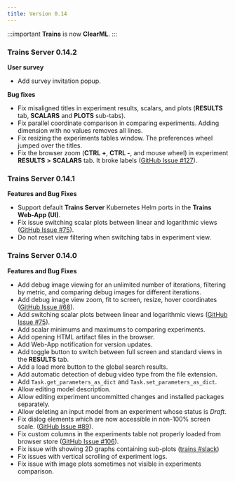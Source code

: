 ```yaml
---
title: Version 0.14
---
```


:::important
**Trains** is now **ClearML**.
:::

### Trains Server 0.14.2

**User survey**

* Add survey invitation popup.

**Bug fixes**

* Fix misaligned titles in experiment results, scalars, and plots (**RESULTS** tab, **SCALARS** and **PLOTS** sub-tabs).
* Fix parallel coordinate comparison in comparing experiments. Adding dimension with no values removes all lines.
* Fix resizing the experiments tables window. The preferences wheel jumped over the titles.
* Fix the browser zoom (**CTRL +**, **CTRL -**, and mouse wheel) in experiment **RESULTS** **>** **SCALARS** tab. It broke labels  ([GitHub Issue #127](https://github.com/clearml/clearml/issues/127)).

### Trains Server 0.14.1

**Features and Bug Fixes**

* Support default **Trains Server** Kubernetes Helm ports in the **Trains Web-App (UI)**.
* Fix issue switching scalar plots between linear and logarithmic views ([GitHub Issue #75](https://github.com/clearml/clearml/issues/75)).
* Do not reset view filtering when switching tabs in experiment view.

### Trains Server 0.14.0

**Features and Bug Fixes**

* Add debug image viewing for an unlimited number of iterations, filtering by metric, and comparing debug images for different iterations.
* Add debug image view zoom, fit to screen, resize, hover coordinates ([GitHub Issue #68](https://github.com/clearml/clearml/issues/68)). 
* Add switching scalar plots between linear and logarithmic views  ([GitHub Issue #75](https://github.com/clearml/clearml/issues/75)).
* Add scalar minimums and maximums to comparing experiments.
* Add opening HTML artifact files in the browser.
* Add Web-App notification for version updates.
* Add toggle button to switch between full screen and standard views in the **RESULTS** tab.
* Add a load more button to the global search results.
* Add automatic detection of debug video type from the file extension.
* Add `Task.get_parameters_as_dict` and `Task.set_parameters_as_dict`.
* Allow editing model description.
* Allow editing experiment uncommitted changes and installed packages separately.
* Allow deleting an input model from an experiment whose status is *Draft*.
* Fix dialog elements which are now accessible in non-100% screen scale. ([GitHub Issue #89](https://github.com/clearml/clearml/issues/89)).
* Fix custom columns in the experiments table not properly loaded from browser store  ([GitHub Issue #106](https://github.com/clearml/clearml/issues/106)).
* Fix issue with showing 2D graphs containing sub-plots ([trains #slack](https://github.com/clearml/clearml/issues/106))
* Fix issues with vertical scrolling of experiment logs.
* Fix issue with image plots sometimes not visible in experiments comparison.
